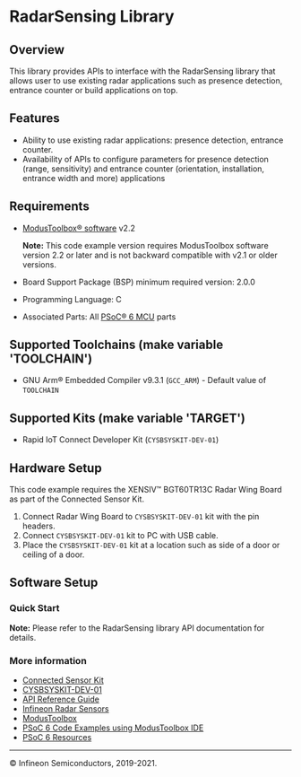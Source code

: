 # RadarSensing Library

## Overview

This library provides APIs to interface with the RadarSensing library that allows user to use existing radar applications such as presence detection, entrance counter or build applications on top.

## Features

- Ability to use existing radar applications: presence detection, entrance counter.
- Availability of APIs to configure parameters for presence detection (range, sensitivity) and entrance counter (orientation, installation, entrance width and more) applications

## Requirements

- [ModusToolbox® software](https://www.cypress.com/products/modustoolbox-software-environment) v2.2

    **Note:** This code example version requires ModusToolbox software version 2.2 or later and is not backward compatible with v2.1 or older versions.
- Board Support Package (BSP) minimum required version: 2.0.0
- Programming Language: C
- Associated Parts: All [PSoC® 6 MCU](http://www.cypress.com/PSoC6) parts

## Supported Toolchains (make variable 'TOOLCHAIN')

- GNU Arm® Embedded Compiler v9.3.1 (`GCC_ARM`) - Default value of `TOOLCHAIN`

## Supported Kits (make variable 'TARGET')

- Rapid IoT Connect Developer Kit (`CYSBSYSKIT-DEV-01`)

## Hardware Setup

This code example requires the XENSIV™ BGT60TR13C Radar Wing Board as part of the Connected Sensor Kit.

1. Connect Radar Wing Board to `CYSBSYSKIT-DEV-01` kit with the pin headers.
2. Connect `CYSBSYSKIT-DEV-01` kit to PC with USB cable.
3. Place the `CYSBSYSKIT-DEV-01` kit at a location such as side of a door or ceiling of a door.

## Software Setup

### Quick Start

**Note:** Please refer to the RadarSensing library API documentation for details.

### More information

- [Connected Sensor Kit](https://www.infineon.com/connectedsensorkit)
- [CYSBSYSKIT-DEV-01](https://github.com/cypresssemiconductorco/TARGET_CYSBSYSKIT-DEV-01)
- [API Reference Guide](https://cypresssemiconductorco.github.io/xensiv-radar-sensing/radarsensing_api_reference_manual/html/index.html)
- [Infineon Radar Sensors](https://www.infineon.com/cms/en/product/sensor/radar-sensors)
- [ModusToolbox](https://www.cypress.com/products/modustoolbox-software-environment)
- [PSoC 6 Code Examples using ModusToolbox IDE](https://github.com/cypresssemiconductorco/Code-Examples-for-ModusToolbox-Software)
- [PSoC 6 Resources](https://community.cypress.com/)

---
© Infineon Semiconductors, 2019-2021.
